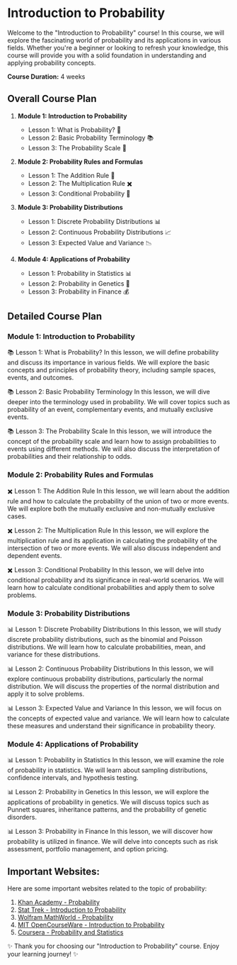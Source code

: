 # Introduction to Probability

Welcome to the "Introduction to Probability" course! In this course, we will explore the fascinating world of probability and its applications in various fields. Whether you're a beginner or looking to refresh your knowledge, this course will provide you with a solid foundation in understanding and applying probability concepts.

**Course Duration:** 4 weeks

## Overall Course Plan

1. **Module 1: Introduction to Probability**
    - Lesson 1: What is Probability? 🎲
    - Lesson 2: Basic Probability Terminology 📚
    - Lesson 3: The Probability Scale 📏

2. **Module 2: Probability Rules and Formulas**
    - Lesson 1: The Addition Rule 🤝
    - Lesson 2: The Multiplication Rule ✖️
    - Lesson 3: Conditional Probability 🔄

3. **Module 3: Probability Distributions**
    - Lesson 1: Discrete Probability Distributions 📊
    - Lesson 2: Continuous Probability Distributions 📈
    - Lesson 3: Expected Value and Variance 📉

4. **Module 4: Applications of Probability**
    - Lesson 1: Probability in Statistics 📊
    - Lesson 2: Probability in Genetics 🧬
    - Lesson 3: Probability in Finance 💰

## Detailed Course Plan

### Module 1: Introduction to Probability

📚 Lesson 1: What is Probability?
In this lesson, we will define probability and discuss its importance in various fields. We will explore the basic concepts and principles of probability theory, including sample spaces, events, and outcomes.

📚 Lesson 2: Basic Probability Terminology
In this lesson, we will dive deeper into the terminology used in probability. We will cover topics such as probability of an event, complementary events, and mutually exclusive events. 

📚 Lesson 3: The Probability Scale
In this lesson, we will introduce the concept of the probability scale and learn how to assign probabilities to events using different methods. We will also discuss the interpretation of probabilities and their relationship to odds.

### Module 2: Probability Rules and Formulas

✖️ Lesson 1: The Addition Rule
In this lesson, we will learn about the addition rule and how to calculate the probability of the union of two or more events. We will explore both the mutually exclusive and non-mutually exclusive cases.

✖️ Lesson 2: The Multiplication Rule
In this lesson, we will explore the multiplication rule and its application in calculating the probability of the intersection of two or more events. We will also discuss independent and dependent events.

✖️ Lesson 3: Conditional Probability
In this lesson, we will delve into conditional probability and its significance in real-world scenarios. We will learn how to calculate conditional probabilities and apply them to solve problems.

### Module 3: Probability Distributions

📊 Lesson 1: Discrete Probability Distributions
In this lesson, we will study discrete probability distributions, such as the binomial and Poisson distributions. We will learn how to calculate probabilities, mean, and variance for these distributions.

📊 Lesson 2: Continuous Probability Distributions
In this lesson, we will explore continuous probability distributions, particularly the normal distribution. We will discuss the properties of the normal distribution and apply it to solve problems.

📊 Lesson 3: Expected Value and Variance
In this lesson, we will focus on the concepts of expected value and variance. We will learn how to calculate these measures and understand their significance in probability theory.

### Module 4: Applications of Probability

📊 Lesson 1: Probability in Statistics
In this lesson, we will examine the role of probability in statistics. We will learn about sampling distributions, confidence intervals, and hypothesis testing.

📊 Lesson 2: Probability in Genetics
In this lesson, we will explore the applications of probability in genetics. We will discuss topics such as Punnett squares, inheritance patterns, and the probability of genetic disorders.

📊 Lesson 3: Probability in Finance
In this lesson, we will discover how probability is utilized in finance. We will delve into concepts such as risk assessment, portfolio management, and option pricing.

## Important Websites:

Here are some important websites related to the topic of probability:

1. [Khan Academy - Probability](https://www.khanacademy.org/math/statistics-probability/probability-library)
2. [Stat Trek - Introduction to Probability](https://stattrek.com/probability/probability-introduction.aspx)
3. [Wolfram MathWorld - Probability](https://mathworld.wolfram.com/Probability.html)
4. [MIT OpenCourseWare - Introduction to Probability](https://ocw.mit.edu/courses/electrical-engineering-and-computer-science/6-041sc-probabilistic-systems-analysis-and-applied-probability-fall-2013/)
5. [Coursera - Probability and Statistics](https://www.coursera.org/courses?query=probability%20and%20statistics)

✨ Thank you for choosing our "Introduction to Probability" course. Enjoy your learning journey! ✨
